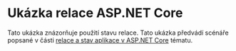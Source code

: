 # <a name="aspnet-core-session-sample"></a>Ukázka relace ASP.NET Core

Tato ukázka znázorňuje použití stavu relace. Tato ukázka předvádí scénáře popsané v části [relace a stav aplikace v ASP.NET Core](https://docs.microsoft.com/aspnet/core/fundamentals/app-state) tématu.
